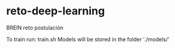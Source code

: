 # reto-deep-learning
BREIN reto postulación 

To train run: train.sh 
Models will be stored in the folder './models/'
